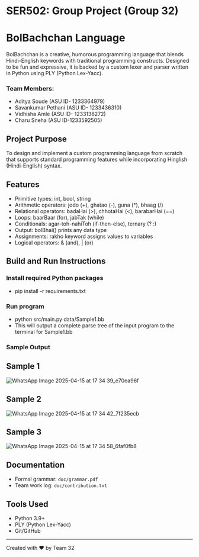# SER502: Group Project (Group 32)

# BolBachchan Language

BolBachchan is a creative, humorous programming language that blends Hindi-English keywords with traditional programming constructs. Designed to be fun and expressive, it is backed by a custom lexer and parser written in Python using PLY (Python Lex-Yacc).

### Team Members:

- Aditya Soude (ASU ID- 1233364979)
- Savankumar Pethani (ASU ID- 1233436310)
- Vidhisha Amle (ASU ID- 1233138272)
- Charu Sneha (ASU ID-1233592505)

## Project Purpose

To design and implement a custom programming language from scratch that supports standard programming features while incorporating Hinglish (Hindi-English) syntax.

## Features

- Primitive types: int, bool, string
- Arithmetic operators: jodo (+), ghatao (-), guna (\*), bhaag (/)
- Relational operators: badaHai (>), chhotaHai (<), barabarHai (==)
- Loops: baarBaar (for), jabTak (while)
- Conditionals: agar-toh-nahiToh (if-then-else), ternary (? :)
- Output: bolBhai() prints any data type
- Assignments: rakho keyword assigns values to variables
- Logical operators: & (and), | (or)

## Build and Run Instructions
### Install required Python packages
- pip install -r requirements.txt

### Run program
- python src/main.py data/Sample1.bb
- This will output a complete parse tree of the input program to the terminal for Sample1.bb

### Sample Output 
## Sample 1
![WhatsApp Image 2025-04-15 at 17 34 39_e70ea96f](https://github.com/user-attachments/assets/c91f293c-3c6c-453f-a0ef-d47416800b77)

## Sample 2
![WhatsApp Image 2025-04-15 at 17 34 42_7f235ecb](https://github.com/user-attachments/assets/cb6aa36e-d4fd-4d82-b41d-d94302cc4dab)

## Sample 3
![WhatsApp Image 2025-04-15 at 17 34 58_6faf0fb8](https://github.com/user-attachments/assets/7996c4b9-d24a-4db7-86f8-4fbd1be8281e)




## Documentation

- Formal grammar: `doc/grammar.pdf`
- Team work log: `doc/contribution.txt`

## Tools Used

- Python 3.9+
- PLY (Python Lex-Yacc)
- Git/GitHub

---

Created with ❤️ by Team 32
